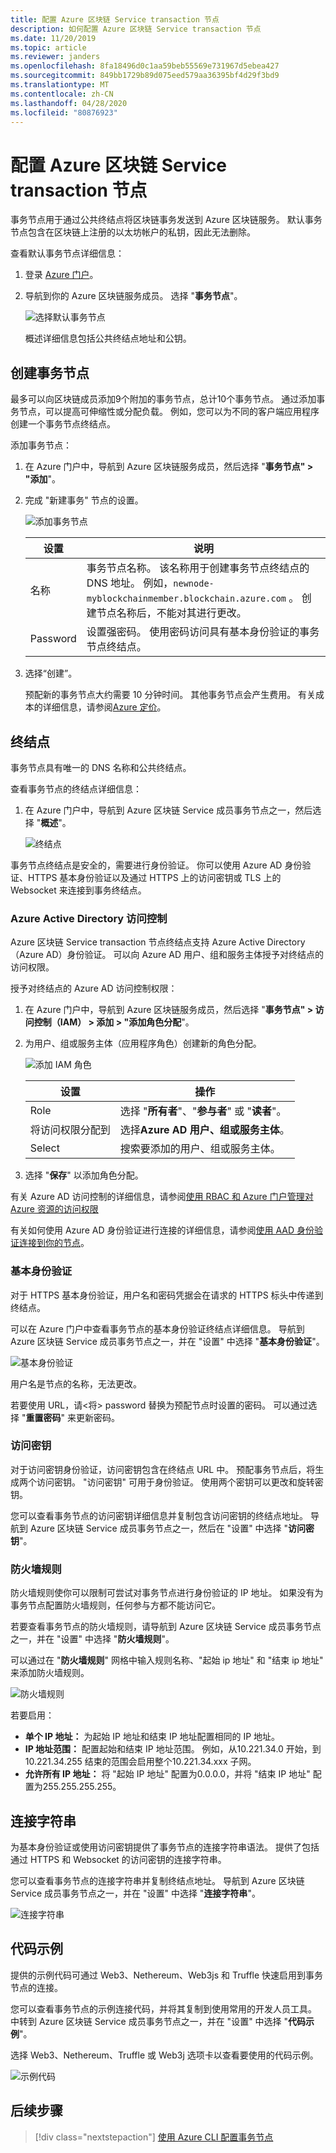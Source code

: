 ```yaml
---
title: 配置 Azure 区块链 Service transaction 节点
description: 如何配置 Azure 区块链 Service transaction 节点
ms.date: 11/20/2019
ms.topic: article
ms.reviewer: janders
ms.openlocfilehash: 8fa18496d0c1aa59beb55569e731967d5ebea427
ms.sourcegitcommit: 849bb1729b89d075eed579aa36395bf4d29f3bd9
ms.translationtype: MT
ms.contentlocale: zh-CN
ms.lasthandoff: 04/28/2020
ms.locfileid: "80876923"
---
```

# <a name="configure-azure-blockchain-service-transaction-nodes"></a>配置 Azure 区块链 Service transaction 节点

事务节点用于通过公共终结点将区块链事务发送到 Azure 区块链服务。 默认事务节点包含在区块链上注册的以太坊帐户的私钥，因此无法删除。

查看默认事务节点详细信息：

1. 登录 [Azure 门户](https://portal.azure.com)。
1. 导航到你的 Azure 区块链服务成员。 选择 "**事务节点**"。

    ![选择默认事务节点](./media/configure-transaction-nodes/nodes.png)

    概述详细信息包括公共终结点地址和公钥。

## <a name="create-transaction-node"></a>创建事务节点

最多可以向区块链成员添加9个附加的事务节点，总计10个事务节点。 通过添加事务节点，可以提高可伸缩性或分配负载。 例如，您可以为不同的客户端应用程序创建一个事务节点终结点。

添加事务节点：

1. 在 Azure 门户中，导航到 Azure 区块链服务成员，然后选择 "**事务节点" > "添加**"。
1. 完成 "新建事务" 节点的设置。

    ![添加事务节点](./media/configure-transaction-nodes/add-node.png)

    | 设置 | 说明 |
    |---------|-------------|
    | 名称 | 事务节点名称。 该名称用于创建事务节点终结点的 DNS 地址。 例如，`newnode-myblockchainmember.blockchain.azure.com` 。 创建节点名称后，不能对其进行更改。 |
    | Password | 设置强密码。 使用密码访问具有基本身份验证的事务节点终结点。

1. 选择“创建”。 

    预配新的事务节点大约需要 10 分钟时间。 其他事务节点会产生费用。 有关成本的详细信息，请参阅[Azure 定价](https://aka.ms/ABSPricing)。

## <a name="endpoints"></a>终结点

事务节点具有唯一的 DNS 名称和公共终结点。

查看事务节点的终结点详细信息：

1. 在 Azure 门户中，导航到 Azure 区块链 Service 成员事务节点之一，然后选择 "**概述**"。

    ![终结点](./media/configure-transaction-nodes/endpoints.png)

事务节点终结点是安全的，需要进行身份验证。 你可以使用 Azure AD 身份验证、HTTPS 基本身份验证以及通过 HTTPS 上的访问密钥或 TLS 上的 Websocket 来连接到事务终结点。

### <a name="azure-active-directory-access-control"></a>Azure Active Directory 访问控制

Azure 区块链 Service transaction 节点终结点支持 Azure Active Directory （Azure AD）身份验证。 可以向 Azure AD 用户、组和服务主体授予对终结点的访问权限。

授予对终结点的 Azure AD 访问控制权限：

1. 在 Azure 门户中，导航到 Azure 区块链服务成员，然后选择 "**事务节点" > 访问控制（IAM） > 添加 > "添加角色分配**"。
1. 为用户、组或服务主体（应用程序角色）创建新的角色分配。

    ![添加 IAM 角色](./media/configure-transaction-nodes/add-role.png)

    | 设置 | 操作 |
    |---------|-------------|
    | Role | 选择 "**所有者**"、"**参与者**" 或 "**读者**"。
    | 将访问权限分配到 | 选择**Azure AD 用户、组或服务主体**。
    | Select | 搜索要添加的用户、组或服务主体。

1. 选择 "**保存**" 以添加角色分配。

有关 Azure AD 访问控制的详细信息，请参阅[使用 RBAC 和 Azure 门户管理对 Azure 资源的访问权限](../../role-based-access-control/role-assignments-portal.md)

有关如何使用 Azure AD 身份验证进行连接的详细信息，请参阅[使用 AAD 身份验证连接到你的节点](configure-aad.md)。

### <a name="basic-authentication"></a>基本身份验证

对于 HTTPS 基本身份验证，用户名和密码凭据会在请求的 HTTPS 标头中传递到终结点。

可以在 Azure 门户中查看事务节点的基本身份验证终结点详细信息。 导航到 Azure 区块链 Service 成员事务节点之一，并在 "设置" 中选择 "**基本身份验证**"。

![基本身份验证](./media/configure-transaction-nodes/basic.png)

用户名是节点的名称，无法更改。

若要使用 URL，请\<将\> password 替换为预配节点时设置的密码。 可以通过选择 "**重置密码**" 来更新密码。

### <a name="access-keys"></a>访问密钥

对于访问密钥身份验证，访问密钥包含在终结点 URL 中。 预配事务节点后，将生成两个访问密钥。 "访问密钥" 可用于身份验证。 使用两个密钥可以更改和旋转密钥。

您可以查看事务节点的访问密钥详细信息并复制包含访问密钥的终结点地址。 导航到 Azure 区块链 Service 成员事务节点之一，然后在 "设置" 中选择 "**访问密钥**"。

### <a name="firewall-rules"></a>防火墙规则

防火墙规则使你可以限制可尝试对事务节点进行身份验证的 IP 地址。  如果没有为事务节点配置防火墙规则，任何参与方都不能访问它。  

若要查看事务节点的防火墙规则，请导航到 Azure 区块链 Service 成员事务节点之一，并在 "设置" 中选择 "**防火墙规则**"。

可以通过在 "**防火墙规则**" 网格中输入规则名称、"起始 ip 地址" 和 "结束 ip 地址" 来添加防火墙规则。

![防火墙规则](./media/configure-transaction-nodes/firewall-rules.png)

若要启用：

* **单个 IP 地址：** 为起始 IP 地址和结束 IP 地址配置相同的 IP 地址。
* **IP 地址范围：** 配置起始和结束 IP 地址范围。 例如，从10.221.34.0 开始，到10.221.34.255 结束的范围会启用整个10.221.34.xxx 子网。
* **允许所有 IP 地址：** 将 "起始 IP 地址" 配置为0.0.0.0，并将 "结束 IP 地址" 配置为255.255.255.255。

## <a name="connection-strings"></a>连接字符串

为基本身份验证或使用访问密钥提供了事务节点的连接字符串语法。 提供了包括通过 HTTPS 和 Websocket 的访问密钥的连接字符串。

您可以查看事务节点的连接字符串并复制终结点地址。 导航到 Azure 区块链 Service 成员事务节点之一，并在 "设置" 中选择 "**连接字符串**"。

![连接字符串](./media/configure-transaction-nodes/connection-strings.png)

## <a name="sample-code"></a>代码示例

提供的示例代码可通过 Web3、Nethereum、Web3js 和 Truffle 快速启用到事务节点的连接。

您可以查看事务节点的示例连接代码，并将其复制到使用常用的开发人员工具。 中转到 Azure 区块链 Service 成员事务节点之一，并在 "设置" 中选择 "**代码示例**"。

选择 Web3、Nethereum、Truffle 或 Web3j 选项卡以查看要使用的代码示例。

![示例代码](./media/configure-transaction-nodes/sample-code.png)

## <a name="next-steps"></a>后续步骤

> [!div class="nextstepaction"]
> [使用 Azure CLI 配置事务节点](manage-cli.md)
